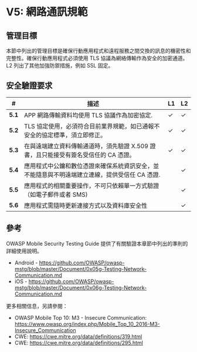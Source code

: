 # V5: 網路通訊規範

## 管理目標

本節中列出的管理目標是確保行動應用程式和遠程服務之間交換的訊息的機密性和完整性。確保行動應用程式必須使用 TLS 協議為網絡傳輸作為安全的加密通道。L2 列出了其他加強防禦措施，例如 SSL 固定。

## 安全驗證要求

| # | 描述 | L1 | L2 |
| --- | --- | --- | --- |
| **5.1** | APP 網路傳輸資料均使用 TLS 協議作為加密協定. | ✓ | ✓ |
| **5.2** | TLS 協定使用，必須符合目前業界規範，如已通報不安全的協定標準，須立即修正。 | ✓ | ✓ |
| **5.3** | 在與遠端建立資料傳輸通道時，須先驗證 X.509 證書，且只能接受有簽名受信任的 CA 憑證。 | ✓ | ✓ |
| **5.4** | 應用程式中公鑰和數位憑證來確保系統資訊安全，並不能隨意與不明遠端建立連線，提供受信任 CA 憑證. |   | ✓ |
| **5.5** | 應用程式的相關重要操作，不可只依賴單一方式驗證（如電子郵件或者 SMS) |  | ✓ |
| **5.6** | 應用程式需隨時更新連接方式以及資料庫安全性 |  | ✓ |

## 參考

OWASP Mobile Security Testing Guide 提供了有關驗證本章節中列出的準則的詳細使用說明。

- Android - https://github.com/OWASP/owasp-mstg/blob/master/Document/0x05g-Testing-Network-Communication.md
- iOS - https://github.com/OWASP/owasp-mstg/blob/master/Document/0x06g-Testing-Network-Communication.md

更多相關信息，另請參閱：

- OWASP Mobile Top 10:  M3 - Insecure Communication: https://www.owasp.org/index.php/Mobile_Top_10_2016-M3-Insecure_Communication
- CWE: https://cwe.mitre.org/data/definitions/319.html
- CWE: https://cwe.mitre.org/data/definitions/295.html
